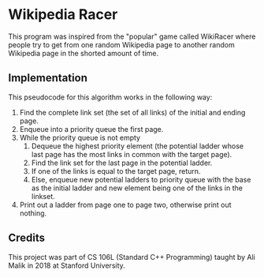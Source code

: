 # Wikipedia Racer
This program was inspired from the "popular" game called WikiRacer where people try to get from one random Wikipedia page to another random Wikipedia page in the shorted amount of time.

## Implementation
This pseudocode for this algorithm works in the following way:
1. Find the complete link set (the set of all links) of the initial and ending page.
2. Enqueue into a priority queue the first page.
3. While the priority queue is not empty
   1. Dequeue the highest priority element (the potential ladder whose last page has the most links in common with the target page).
   2. Find the link set for the last page in the potential ladder.
   3. If one of the links is equal to the target page, return.
   4. Else, enqueue new potential ladders to priority queue with the base as the initial ladder and new element being one of the links in the linkset.
4. Print out a ladder from page one to page two, otherwise print out nothing.

## Credits
This project was part of CS 106L (Standard C++ Programming) taught by Ali Malik in 2018 at Stanford University.
